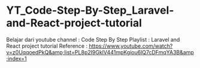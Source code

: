 # YT_Code-Step-By-Step_Laravel-and-React-project-tutorial

Belajar dari youtube
channel : Code Step By Step
Playlist : Laravel and React project tutorial
Reference : https://www.youtube.com/watch?v=z0UqqoedPkQ&amp;list=PL8p2I9GklV441mpKgiou6lQ7cDFmqYA3B&amp;index=1
